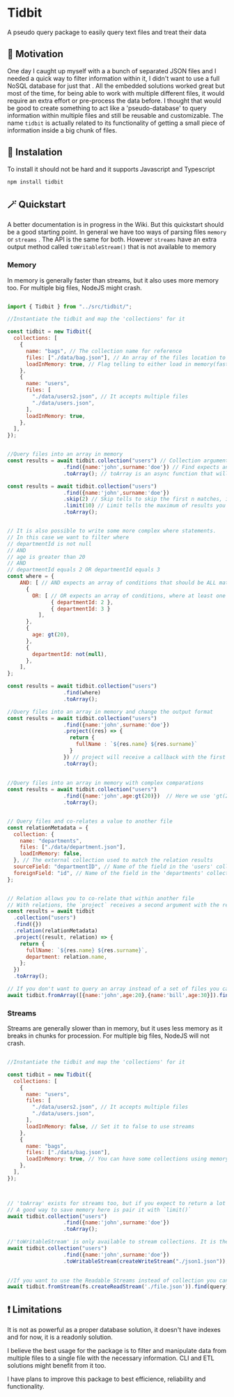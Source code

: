 # Tidbit
A pseudo query package to easily query text files and treat their data


## 🌄 Motivation

One day I caught up myself with a a bunch of separated JSON files and I needed a quick way to filter information within it, I didn't want to use a full NoSQL database for just that . All the embedded solutions worked great but most of the time, for being able to work with multiple different files, it would require an extra effort or pre-process the data before. I thought that would be good to create something to act like a 'pseudo-database' to query information within multiple files and still be reusable and customizable. The name `tidbit` is actually related to its functionality of getting a small piece of information inside a big chunk of files.

## 💾 Instalation

To install it should not be hard and it supports Javascript and Typescript

```bash
npm install tidbit
   ```
   
## 🪄 Quickstart

A better documentation is in progress in the Wiki. But this quickstart should be a good starting point. In general we have too ways of parsing files `memory` or `streams` . The API is the same for both. However `streams` have an extra output method called `toWritableStream()` that is not available to memory


### Memory

In memory is generally faster than streams, but it also uses more memory too. For multiple big files, NodeJS might crash.

```javascript

import { Tidbit } from "../src/tidbit/";

//Instantiate the tidbit and map the 'collections' for it

const tidbit = new Tidbit({
  collections: [
    {
      name: "bags", // The collection name for reference
      files: ["./data/bag.json"], // An array of the files location to be queried
      loadInMemory: true, // Flag telling to either load in memory(faster) or use streams(memory effective)
    },
    {
      name: "users",
      files: [
        "./data/users2.json", // It accepts multiple files
        "./data/users.json",
      ],
      loadInMemory: true,
    },
  ],
});


//Query files into an array in memory
const results = await tidbit.collection("users") // Collection argument expects the name of the collection
                  .find({name:'john',surname:'doe'}) // Find expects an object to query the json file. In this case, we know the json has items with 'name' and 'surname'. Then we expect to filter the results where name equals 'john' and surname equals 'doe'
                  .toArray(); // toArray is an async function that will return the results to an array

const results = await tidbit.collection("users")
                  .find({name:'john',surname:'doe'}) 
                  .skip(2) // Skip tells to skip the first n matches, in this case skip the first 2 matches
                  .limit(10) // Limit tells the maximum of results you want, even if there are many other results, in this case it will only return the first 10
                  .toArray(); 


// It is also possible to write some more complex where statements.
// In this case we want to filter where 
// departmentId is not null
// AND
// age is greater than 20
// AND
// departmentId equals 2 OR departmentId equals 3
const where = {
    AND: [ // AND expects an array of conditions that should be ALL matched
      {
        OR: [ // OR expects an array of conditions, where at least one should be matched
              { departmentId: 2 },
              { departmentId: 3 }
          ],
      },
      {
        age: gt(20),
      },
      {
        departmentId: not(null),
      },
    ],
};

const results = await tidbit.collection("users")
                  .find(where) 
                  .toArray(); 

//Query files into an array in memory and change the output format
const results = await tidbit.collection("users")
                  .find({name:'john',surname:'doe'}) 
                  .project((res) => { 
                    return {
                      fullName : `${res.name} ${res.surname}`
                    }
                  }) // project will receive a callback with the first argument being each filtered result. You can modify the result here
                  .toArray();   
                  
                  
//Query files into an array in memory with complex comparations
const results = await tidbit.collection("users")
                  .find({name:'john',age:gt(20)})  // Here we use 'gt(20)' to specify that 'age' needs to be greater than '20' we call it a comparator, that is a curried function. Tidbit provides a set of builtin, but you can also create your own without effort.
                  .toArray();     


// Query files and co-relates a value to another file
const relationMetadata = {
  collection: {
    name: "departments",
    files: ["./data/department.json"],
    loadInMemory: false,
  }, // The external collection used to match the relation results
  sourceField: "departmentID", // Name of the field in the 'users' collection
  foreignField: "id", // Name of the field in the 'departments' collection
};


// Relation allows you to co-relate that within another file
// With relations, the `project` receives a second argument with the relation results(It can be undefined if nothing was found)
const results = await tidbit
  .collection("users")
  .find({})
  .relation(relationMetadata)
  .project((result, relation) => {
    return {
      fullName: `${res.name} ${res.surname}`,
      department: relation.name,
    };
  })
  .toArray();                   

// If you don't want to query an array instead of a set of files you can do it using `.fromArray()` instead of `.collection()`
await tidbit.fromArray([{name:'john',age:20},{name:'bill',age:30}]).find({age:30}).toArray();

   ```

### Streams

Streams are generally slower than in memory, but it uses less memory as it breaks in chunks for procession. For multiple big files, NodeJS will not crash.

```javascript

//Instantiate the tidbit and map the 'collections' for it

const tidbit = new Tidbit({
  collections: [
    {
      name: "users",
      files: [
        "./data/users2.json", // It accepts multiple files
        "./data/users.json",
      ],
      loadInMemory: false, // Set it to false to use streams
    },
    {
      name: "bags",
      files: ["./data/bag.json"],
      loadInMemory: true, // You can have some collections using memory and some other using streams
    },
  ],
});



// 'toArray' exists for streams too, but if you expect to return a lot of results, it might not be too memory safe and could use a lot of memory too. It returns the result to a javascript array. Which is convenient
// A good way to save memory here is pair it with `limit()`
await tidbit.collection("users") 
                  .find({name:'john',surname:'doe'}) 
                  .toArray(); 

//'toWritableStream' is only available to stream collections. It is the most effective way to filter the data and still don't flood memory. It should receive an argument that is a writable stream. In the following example, we save it to an external file. But you can use any writable stream you want
await tidbit.collection("users") 
                  .find({name:'john',surname:'doe'}) 
                  .toWritableStream(createWriteStream("./json1.json")); 
                  

//If you want to use the Readable Streams instead of collection you can do it
await tidbit.fromStream(fs.createReadStream('./file.json')).find(query).toArray();

   ```


  ## ❗ Limitations

  It is not as powerful as a proper database solution, it doesn't have indexes and for now, it is a readonly solution.

  I believe the best usage for the package is to filter and manipulate data from multiple files to a single file with the necessary information. CLI and ETL solutions might benefit from it too.

  I have plans to improve this package to best efficience, reliability and functionality.